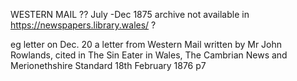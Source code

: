 WESTERN MAIL
??
July -Dec 1875 archive not available in https://newspapers.library.wales/ ?

eg letter on Dec. 20 a letter from  Western Mail written by Mr John Rowlands, cited in The Sin Eater in Wales, The Cambrian News and Merionethshire Standard 18th February 1876
p7
